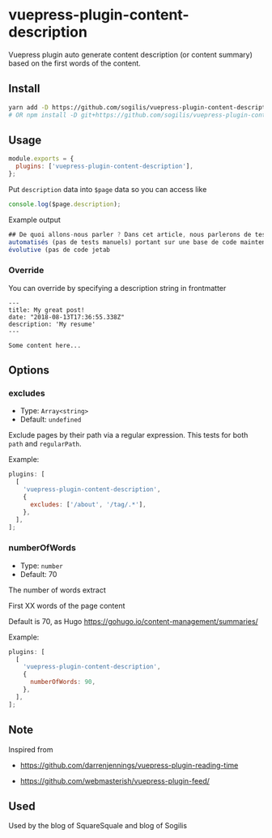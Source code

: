 # vuepress-plugin-content-description

Vuepress plugin auto generate content description (or content summary) based
on the first words of the content.

## Install

```bash
yarn add -D https://github.com/sogilis/vuepress-plugin-content-description
# OR npm install -D git+https://github.com/sogilis/vuepress-plugin-content-description
```

## Usage

```javascript
module.exports = {
  plugins: ['vuepress-plugin-content-description'],
};
```

Put `description` data into `$page` data so you can access like

```js
console.log($page.description);
```

Example output

```js
## De quoi allons-nous parler ? Dans cet article, nous parlerons de tests
automatisés (pas de tests manuels) portant sur une base de code maintenable et
évolutive (pas de code jetab
```

### Override

You can override by specifying a description string in frontmatter

```
---
title: My great post!
date: "2018-08-13T17:36:55.338Z"
description: 'My resume'
---

Some content here...
```

## Options

### excludes

- Type: `Array<string>`
- Default: `undefined`

Exclude pages by their path via a regular expression. This tests for both `path`
and `regularPath`.

Example:

```javascript
plugins: [
  [
    'vuepress-plugin-content-description',
    {
      excludes: ['/about', '/tag/.*'],
    },
  ],
];
```

### numberOfWords

- Type: `number`
- Default: 70

The number of words extract

First XX words of the page content

Default is 70, as Hugo https://gohugo.io/content-management/summaries/

Example:

```javascript
plugins: [
  [
    'vuepress-plugin-content-description',
    {
      numberOfWords: 90,
    },
  ],
];
```

## Note

Inspired from

- https://github.com/darrenjennings/vuepress-plugin-reading-time

- https://github.com/webmasterish/vuepress-plugin-feed/

## Used

Used by the blog of SquareSquale and blog of Sogilis
